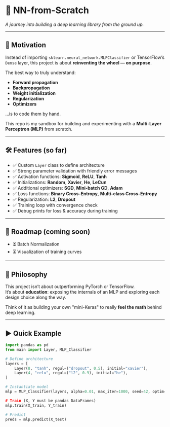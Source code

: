 # 🧠 NN-from-Scratch

*A journey into building a deep learning library from the ground up.*

---

## 🚀 Motivation

Instead of importing `sklearn.neural_network.MLPClassifier` or TensorFlow’s `Dense` layer, this project is about **reinventing the wheel — on purpose**.  

The best way to truly understand:

- **Forward propagation**
- **Backpropagation**
- **Weight initialization**
- **Regularization**
- **Optimizers**

…is to code them by hand.

This repo is my sandbox for building and experimenting with a **Multi-Layer Perceptron (MLP)** from scratch.

---

## 🛠️ Features (so far)

- ✅ Custom `Layer` class to define architecture
- ✅ Strong parameter validation with friendly error messages
- ✅ Activation functions: **Sigmoid**, **ReLU**, **Tanh**
- ✅ Initializations: **Random**, **Xavier**, **He**, **LeCun**
- ✅ Additional optimizers: **SGD**, **Mini-batch GD**, **Adam**
- ✅ Loss functions: **Binary Cross-Entropy**, **Multi-class Cross-Entropy**
- ✅ Regularization: **L2**, **Dropout**
- ✅ Training loop with convergence check
- ✅ Debug prints for loss & accuracy during training

---

## 🔮 Roadmap (coming soon)

- ⏳ Batch Normalization
- ⏳ Visualization of training curves

---

## 📖 Philosophy

This project isn’t about outperforming PyTorch or TensorFlow.  
It’s about **education**: exposing the internals of an MLP and exploring each design choice along the way.  

Think of it as building your own "mini-Keras" to really **feel the math** behind deep learning.

---

## ▶️ Quick Example

```python
import pandas as pd
from main import Layer, MLP_Classifier

# Define architecture
layers = [
    Layer(8, "tanh", regul=("dropout", 0.5), initial="xavier"),
    Layer(4, "relu", regul=("l2", 0.9), initial="he"),
]

# Instantiate model
mlp = MLP_Classifier(layers, alpha=0.01, max_iter=1000, seed=42, optim="adam )

# Train (X, Y must be pandas DataFrames)
mlp.train(X_train, Y_train)

# Predict
preds = mlp.predict(X_test)

